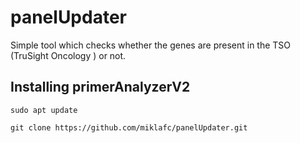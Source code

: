 # panelUpdater
Simple tool which checks whether the genes are present in the TSO (TruSight Oncology ) or not.

## Installing primerAnalyzerV2
```
sudo apt update

git clone https://github.com/miklafc/panelUpdater.git
```
